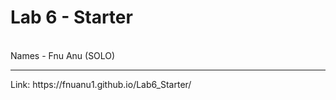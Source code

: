 # Lab 6 - Starter
<br /> 
Names - Fnu Anu (SOLO)
<hr />
Link: https://fnuanu1.github.io/Lab6_Starter/
